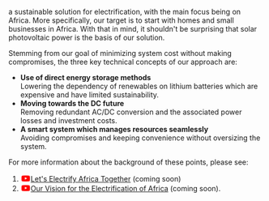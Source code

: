 <!-- The goal of Rosef is to develop -->
<!-- This project is a part of Rosef's efforts at developing -->
a sustainable solution for electrification, with the main focus being on Africa. More specifically, our target is to start with homes and small businesses in Africa.
With that in mind, it shouldn't be surprising that solar photovoltaic power is the basis of our solution.  
  
Stemming from our goal of minimizing system cost without making compromises, the three key technical concepts of our approach are:  
- **Use of direct energy storage methods**  
Lowering the dependency of renewables on lithium batteries which are expensive and have limited sustainability.  
- **Moving towards the DC future**  
Removing redundant AC/DC conversion and the associated power losses and investment costs.  
- **A smart system which manages resources seamlessly**  
Avoiding compromises and keeping convenience without oversizing the system.  
  
For more information about the background of these points, please see:
1. [<img src="/profile/youtube-color-icon.png" alt="YouTube" width="20"/>Let's Electrify Africa Together](https://www.youtube.com/@RosefOfficial) (coming soon) <!--TODO insert link once video is out-->
2. [<img src="/profile/youtube-color-icon.png" alt="YouTube" width="20"/>Our Vision for the Electrification of Africa](https://www.youtube.com/@RosefOfficial) (coming soon). <!--TODO insert link once video is out-->
<!-- Icon source: https://uxwing.com/youtube-color-icon/ -->
 
